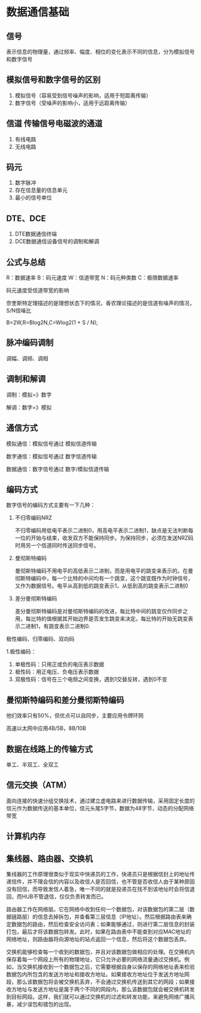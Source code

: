 # 数据通信基础

## 信号

表示信息的物理量，通过频率、幅度、相位的变化表示不同的信息，分为模拟信号和数字信号

## 模拟信号和数字信号的区别

1. 模拟信号（容易受到信号噪声的影响，适用于短距离传输）
2. 数字信号（受噪声的影响小，适用于远距离传输）

## 信道 传输信号电磁波的通道

1. 有线电路
2. 无线电路

## 码元

1. 数字脉冲
2. 存在信息量的信息单元
3. 最小的信号单位

## DTE、DCE

1. DTE数据通信终端
2. DCE数据通信设备信号的调制和解调

## 公式与总结

R：数据速率 B：码元速度 W：信道带宽 N：码元种类数 C：极限数据速率

码元速度受信道带宽的影响

奈奎斯特定理描述的是理想状态下的情况，香农理论描述的是信道有噪声的情况，S/N信噪比

B=2W,R=Blog2N,C=Wlog2(1 + S / N);

## 脉冲编码调制

调幅、调频、调相

## 调制和解调

调制：模拟=》数字

解调：数字=》模拟

## 通信方式

模拟通信：模拟信号通过 模拟信道传输

数字通信：模拟信号通过 数字信道传输

数据通信：数字信号通过 数字/模拟信道传输

## 编码方式

数字信号的编码方式主要有一下几种：

1. 不归零编码NRZ

   不归零编码用低电平表示二进制0，用高电平表示二进制1，缺点是无法判断每一位的开始与结束，收发双方不能保持同步。为保持同步，必须在发送NRZ码时用另一个信道同时传送同步信号。

2. 曼彻斯特编码

   曼彻斯特编码不用电平的高低表示二进制，而是用电平的跳变来表示的。在曼彻斯特编码中，每一个比特的中间均有一个跳变，这个跳变既作为时钟信号，又作为数据信号。电平从高到低的跳变表示1，从低到高的跳变表示二进制0

3. 差分曼彻斯特编码

   差分曼彻斯特编码是对曼彻斯特编码的改进，每比特中间的跳变仅作同步之用，每比特的值根据其开始边界是否发生跳变来决定。每比特的开始无跳变表示二进制1，有跳变表示二进制0.

极性编码、归零编码、双向码

1.极性编码：

1. 单极性码：只用正或负的电压表示数据
2. 极性码：用正电压、负电压表示数据
3. 双极性码：信号在三个电频之间变换，遇到1交替反转，遇到0不变

## 曼彻斯特编码和差分曼彻斯特编码

他们效率只有50%，但优点可以自同步，主要应用令牌环网

高速以太网中应用4B/5B，8B/10B

## 数据在线路上的传输方式

单工、半双工、全双工

## 信元交换（ATM）

面向连接的快速分组交换技术，通过建立虚电路来进行数据传输，采用固定长度的信元作为数据传送的基本单位，信元头尾5字节，数据为48字节，动态的分配网络带宽

## 计算机内存

## 集线器、路由器、交换机

集线器的工作原理很类似于现实中快递员的工作，快递员只是根据信封上的地址传递信件，并不理会信的内容以及收信人是否回信，也不管是否收信人由于某种原因没有回信，而导致发信人着急，唯一不同的就是投递员在找不到该地址时会将信退回，而HUB不管退信，仅仅负责转发而已。

路由器工作在网络层。它在网络中收到任何一个数据包，对该数据包的第二层（数据链路层）的信息去掉拆包，并查看第三层信息（IP地址）。然后根据路由表来确定数据包的路由，然后检查安全访问表；如果能够通过，则进行第二层信息的封装打包，最后才将该数据包转发。此时，如果在路由表中不能查到对应MAC地址的网络地址，则路由器将向源地址的站点返回一个信息，然后将这个数据包丢弃。

交换机能够检查每一个收到的数据包，并且对该数据包做相应的处理。在交换机内保存着每一个网段上所有的物理地址，它只允许必要的网络流量通过交换机。例如，当交换机接收到一个数据包之后，它需要根据自身以保存的网络地址表来检验数据包内所包含的发送方地址和接收方地址。如果接收方地址位于发送方地址网段，那么该数据包将会被交换机丢弃，不会通过交换机传送到其它的网段；如果接收方地址与发送方地址是属于两个不同的网段内，那么该数据包就会被交换机转发到目标网段。这样，我们就可以通过交换机的过滤和转发功能，来避免网络广播风暴，减少误包和错包的出现。

